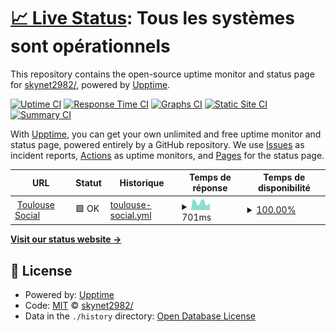 # [📈 Live Status](https://skynet2982/.github.io/toulouse-social-uptime): <!--live status--> **Tous les systèmes sont opérationnels**

This repository contains the open-source uptime monitor and status page for [skynet2982/](https://skynet2982/.github.io/toulouse-social-uptime), powered by [Upptime](https://github.com/upptime/upptime).

[![Uptime CI](https://github.com/skynet2982//toulouse-social-uptime/workflows/Uptime%20CI/badge.svg)](https://github.com/skynet2982//toulouse-social-uptime/actions?query=workflow%3A%22Uptime+CI%22)
[![Response Time CI](https://github.com/skynet2982//toulouse-social-uptime/workflows/Response%20Time%20CI/badge.svg)](https://github.com/skynet2982//toulouse-social-uptime/actions?query=workflow%3A%22Response+Time+CI%22)
[![Graphs CI](https://github.com/skynet2982//toulouse-social-uptime/workflows/Graphs%20CI/badge.svg)](https://github.com/skynet2982//toulouse-social-uptime/actions?query=workflow%3A%22Graphs+CI%22)
[![Static Site CI](https://github.com/skynet2982//toulouse-social-uptime/workflows/Static%20Site%20CI/badge.svg)](https://github.com/skynet2982//toulouse-social-uptime/actions?query=workflow%3A%22Static+Site+CI%22)
[![Summary CI](https://github.com/skynet2982//toulouse-social-uptime/workflows/Summary%20CI/badge.svg)](https://github.com/skynet2982//toulouse-social-uptime/actions?query=workflow%3A%22Summary+CI%22)

With [Upptime](https://upptime.js.org), you can get your own unlimited and free uptime monitor and status page, powered entirely by a GitHub repository. We use [Issues](https://github.com/skynet2982//toulouse-social-uptime/issues) as incident reports, [Actions](https://github.com/skynet2982//toulouse-social-uptime/actions) as uptime monitors, and [Pages](https://skynet2982/.github.io/toulouse-social-uptime) for the status page.

<!--start: status pages-->
<!-- This summary is generated by Upptime (https://github.com/upptime/upptime) -->
<!-- Do not edit this manually, your changes will be overwritten -->
<!-- prettier-ignore -->
| URL | Statut | Historique | Temps de réponse | Temps de disponibilité |
| --- | ------ | ------- | ------------- | ------ |
| <img alt="" src="https://icons.duckduckgo.com/ip3/toulouse.social.ico" height="13"> [Toulouse Social](https://toulouse.social) | 🟩 OK | [toulouse-social.yml](https://github.com/skynet2982/toulouse-social-uptime/commits/HEAD/history/toulouse-social.yml) | <details><summary><img alt="Graphique du temps de réponse" src="./graphs/toulouse-social/response-time-week.png" height="20"> 701ms</summary><br><a href="https://status.toulouse.social/history/toulouse-social"><img alt="Temps de réponse 716" src="https://img.shields.io/endpoint?url=https%3A%2F%2Fraw.githubusercontent.com%2Fskynet2982%2Ftoulouse-social-uptime%2FHEAD%2Fapi%2Ftoulouse-social%2Fresponse-time.json"></a><br><a href="https://status.toulouse.social/history/toulouse-social"><img alt="Temps de réponse sur 24 heures 612" src="https://img.shields.io/endpoint?url=https%3A%2F%2Fraw.githubusercontent.com%2Fskynet2982%2Ftoulouse-social-uptime%2FHEAD%2Fapi%2Ftoulouse-social%2Fresponse-time-day.json"></a><br><a href="https://status.toulouse.social/history/toulouse-social"><img alt="Temps de réponse sur 7 jours 701" src="https://img.shields.io/endpoint?url=https%3A%2F%2Fraw.githubusercontent.com%2Fskynet2982%2Ftoulouse-social-uptime%2FHEAD%2Fapi%2Ftoulouse-social%2Fresponse-time-week.json"></a><br><a href="https://status.toulouse.social/history/toulouse-social"><img alt="Temps de réponse sur 30 jours 716" src="https://img.shields.io/endpoint?url=https%3A%2F%2Fraw.githubusercontent.com%2Fskynet2982%2Ftoulouse-social-uptime%2FHEAD%2Fapi%2Ftoulouse-social%2Fresponse-time-month.json"></a><br><a href="https://status.toulouse.social/history/toulouse-social"><img alt="délai de réponse sur 1 an 716" src="https://img.shields.io/endpoint?url=https%3A%2F%2Fraw.githubusercontent.com%2Fskynet2982%2Ftoulouse-social-uptime%2FHEAD%2Fapi%2Ftoulouse-social%2Fresponse-time-year.json"></a></details> | <details><summary><a href="https://status.toulouse.social/history/toulouse-social">100.00%</a></summary><a href="https://status.toulouse.social/history/toulouse-social"><img alt="Temps de disponibilité 100.00%" src="https://img.shields.io/endpoint?url=https%3A%2F%2Fraw.githubusercontent.com%2Fskynet2982%2Ftoulouse-social-uptime%2FHEAD%2Fapi%2Ftoulouse-social%2Fuptime.json"></a><br><a href="https://status.toulouse.social/history/toulouse-social"><img alt="Temps de fonctionnement sur 24 heures 100.00%" src="https://img.shields.io/endpoint?url=https%3A%2F%2Fraw.githubusercontent.com%2Fskynet2982%2Ftoulouse-social-uptime%2FHEAD%2Fapi%2Ftoulouse-social%2Fuptime-day.json"></a><br><a href="https://status.toulouse.social/history/toulouse-social"><img alt="Temps de fonctionnement sur 7 jours 100.00%" src="https://img.shields.io/endpoint?url=https%3A%2F%2Fraw.githubusercontent.com%2Fskynet2982%2Ftoulouse-social-uptime%2FHEAD%2Fapi%2Ftoulouse-social%2Fuptime-week.json"></a><br><a href="https://status.toulouse.social/history/toulouse-social"><img alt="Temps de fonctionnement sur 30 jours 100.00%" src="https://img.shields.io/endpoint?url=https%3A%2F%2Fraw.githubusercontent.com%2Fskynet2982%2Ftoulouse-social-uptime%2FHEAD%2Fapi%2Ftoulouse-social%2Fuptime-month.json"></a><br><a href="https://status.toulouse.social/history/toulouse-social"><img alt="Temps de fonctionnement sur 1 an 100.00%" src="https://img.shields.io/endpoint?url=https%3A%2F%2Fraw.githubusercontent.com%2Fskynet2982%2Ftoulouse-social-uptime%2FHEAD%2Fapi%2Ftoulouse-social%2Fuptime-year.json"></a></details>

<!--end: status pages-->

[**Visit our status website →**](https://skynet2982/.github.io/toulouse-social-uptime)

## 📄 License

- Powered by: [Upptime](https://github.com/upptime/upptime)
- Code: [MIT](./LICENSE) © [skynet2982/](https://skynet2982/.github.io/toulouse-social-uptime)
- Data in the `./history` directory: [Open Database License](https://opendatacommons.org/licenses/odbl/1-0/)
